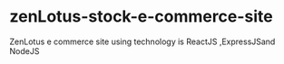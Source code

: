 # zenLotus-stock-e-commerce-site
ZenLotus e commerce site using technology is ReactJS ,ExpressJSand NodeJS
